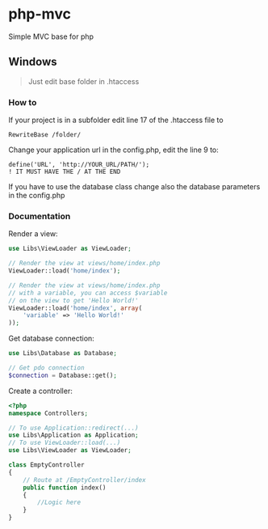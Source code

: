 # php-mvc
Simple MVC base for php

## Windows
> Just edit base folder in .htaccess

### How to 

If your project is in a subfolder edit line 17 of the .htaccess file to
```
RewriteBase /folder/
```

Change your application url in the config.php, edit the line 9 to:
```
define('URL', 'http://YOUR_URL/PATH/');
! IT MUST HAVE THE / AT THE END
```
If you have to use the database class change also the database parameters in the config.php

### Documentation

Render a view:
```php
use Libs\ViewLoader as ViewLoader;

// Render the view at views/home/index.php
ViewLoader::load('home/index');

// Render the view at views/home/index.php 
// with a variable, you can access $variable 
// on the view to get 'Hello World!'
ViewLoader::load('home/index', array(
    'variable' => 'Hello World!'
));
```

Get database connection:
```php
use Libs\Database as Database;

// Get pdo connection
$connection = Database::get();
```

Create a controller:
```php
<?php
namespace Controllers;

// To use Application::redirect(...)
use Libs\Application as Application;
// To use ViewLoader::load(...)
use Libs\ViewLoader as ViewLoader;

class EmptyController
{
    // Route at /EmptyController/index
    public function index()
    {
        //Logic here
    }
}
```
